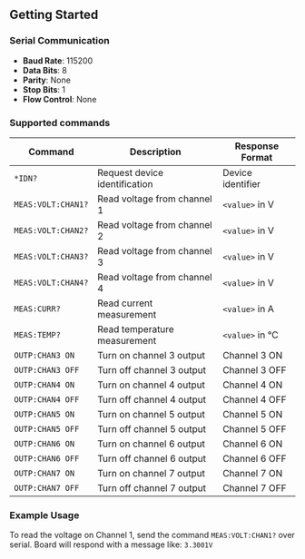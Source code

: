 ## Getting Started

### Serial Communication
- **Baud Rate**: 115200
- **Data Bits**: 8
- **Parity**: None
- **Stop Bits**: 1
- **Flow Control**: None

### Supported commands
| Command           | Description                           | Response Format    |
|-------------------|---------------------------------------|--------------------|
| `*IDN?`          | Request device identification         | Device identifier  |
| `MEAS:VOLT:CHAN1?`| Read voltage from channel 1          | `<value>` in V     |
| `MEAS:VOLT:CHAN2?`| Read voltage from channel 2          | `<value>` in V     |
| `MEAS:VOLT:CHAN3?`| Read voltage from channel 3          | `<value>` in V     |
| `MEAS:VOLT:CHAN4?`| Read voltage from channel 4          | `<value>` in V     |
| `MEAS:CURR?`      | Read current measurement             | `<value>` in A     |
| `MEAS:TEMP?`      | Read temperature measurement         | `<value>` in °C|
| `OUTP:CHAN3 ON`   | Turn on channel 3 output             | Channel 3 ON       |
| `OUTP:CHAN3 OFF`  | Turn off channel 3 output            | Channel 3 OFF      |
| `OUTP:CHAN4 ON`   | Turn on channel 4 output             | Channel 4 ON       |
| `OUTP:CHAN4 OFF`  | Turn off channel 4 output            | Channel 4 OFF      |
| `OUTP:CHAN5 ON`   | Turn on channel 5 output             | Channel 5 ON       |
| `OUTP:CHAN5 OFF`  | Turn off channel 5 output            | Channel 5 OFF      |
| `OUTP:CHAN6 ON`   | Turn on channel 6 output             | Channel 6 ON       |
| `OUTP:CHAN6 OFF`  | Turn off channel 6 output            | Channel 6 OFF      |
| `OUTP:CHAN7 ON`   | Turn on channel 7 output             | Channel 7 ON       |
| `OUTP:CHAN7 OFF`  | Turn off channel 7 output            | Channel 7 OFF      |



### Example Usage

To read the voltage on Channel 1, send the command `MEAS:VOLT:CHAN1?` over serial. Board will respond with a message like: `3.3001V`



